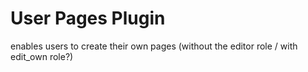 # User Pages Plugin

enables users to create their own pages (without the editor role / with edit_own role?)